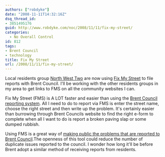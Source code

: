 ```yaml
---
authors: ["robdyke"]
date: "2008-11-11T14:32:16Z"
dsq_thread_id:
- 3851495176
guid: http://www.robdyke.com/noc/2008/11/11/fix-my-street/
categories:
  - No Overall Control
id: 812
tags:
- Brent Council
- technology
title: Fix My Street
url: /2008/11/11/fix-my-street/
---
```

Local residents group [North West Two](http://www.northwesttwo.co.uk/) are now using [Fix My Street](http://www.fixmystreet.com) to file reports with Brent Council. I'll be working with the other residents groups in my area to get links to FMS on all the community websites I can.

Fix My Street (FMS) is A LOT faster and easier than using the [Brent Council reporting system](http://www.brent.gov.uk/servlet/ep.app?ut=X&type=20290&auth=16 "Submit a form without registration"). All I need to do to report via FMS is enter the street name, choose the right street and then write up the problem. It's certainly easier than burrowing through Brent Councils website to find the right e-form to complete when all I want to do is report a broken paving slap or some dumped rubbish.

Using FMS is a great way of [making public the problems that are reported to Brent Council](http://www.fixmystreet.com/reports/Brent?all=1 "All problems report to Brent Council").The openness of this tool could reduce the number of duplicate issues reported to the council. I wonder how long it'll be before Brent adopt a similar method of receiving reports from residents.